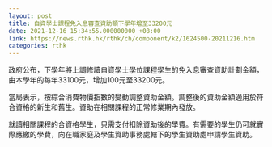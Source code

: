 ```yaml
---
layout: post
title: 自資學士課程免入息審查資助額下學年增至33200元
date: 2021-12-16 15:34:55.000000000 +08:00
link: https://news.rthk.hk/rthk/ch/component/k2/1624500-20211216.htm
categories: rthk
---
```


政府公布，下學年將上調修讀自資學士學位課程學生的免入息審查資助計劃金額，由本學年的每年33100元，增加100元至33200元。

當局表示，按綜合消費物價指數的變動調整資助金額。調整後的資助金額適用於符合資格的新生和舊生。資助在相關課程的正常修業期內發放。

就讀相關課程的合資格學生，只需支付扣除資助後的學費。有需要的學生仍可就實際應繳的學費，向在職家庭及學生資助事務處轄下的學生資助處申請學生資助。
